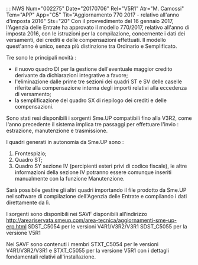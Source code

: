  :  : NWS Num="002275" Date="20170706" Rel="V5R1" Atr="M. Camossi" Tem="APP" App="C5" Tit="Aggiornamento 770 2017 - relativo all'anno d'imposta 2016" Sts="20"
Con il provvedimento del 16 gennaio 2017, l'Agenzia delle Entrate ha approvato il modello 770/2017,
relativo all'anno di imposta 2016, con le istruzioni per la compilazione, concernente i dati dei versamenti, dei crediti e delle compensazioni effettuati.
Il modello quest'anno è unico, senza più distinzione tra Ordinario e Semplificato.

Tre sono le principali novità : 
<ul>
<li>il nuovo quadro DI per la gestione dell'eventuale maggior credito derivante da dichiarazioni integrative a favore;</li>
<li>l'eliminazione dalle prime tre sezioni dei quadri ST e SV delle caselle riferite alla compensazione interna degli importi relativi alla eccedenza di versamento;</li> <li>la semplificazione del quadro SX di riepilogo dei crediti e delle compensazioni.</li> </ul>

Sono stati resi disponibili i sorgenti Sme.UP compatibili fino alla V3R2, come l'anno precedente il
sistema implica tre passaggi per effettuare l'invio :  estrazione, manutenzione e trasmissione.

I quadri generati in autonomia da Sme.UP sono : 
<ol>
<li>Frontespizio;</li>
<li>Quadro ST;</li>
<li>Quadro SY sezione IV (percipienti esteri privi di codice fiscale), le altre informazioni della
sezione IV potranno essere comunque inseriti manualmente con la funzione Manutenzione.</li> </ol>

Sarà possibile gestire gli altri quadri importando il file prodotto da Sme.UP nel software di compilazione dell'Agenzia delle Entrate e compilando i dati direttamente da lì.

I sorgenti sono disponibili nei SAVF disponibili all'indirizzo
http://areariservata.smeup.com/area-tecnica/aggiornamenti-sme-up-erp.html SDST_C5054 per le versioni V4R1/V3R2/V3R1
SDST_C5055 per la versione V5R1

Nei SAVF sono contenuti i membri STXT_C5054  per le versioni V4R1/V3R2/V3R1   e STXT_C5055  per la
versione V5R1 con i dettagli fondamentali relativi all'installazione.
